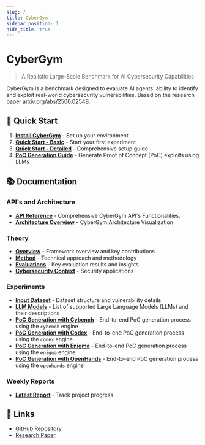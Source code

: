 ```yaml
---
slug: /
title: CyberGym
sidebar_position: 1
hide_title: true
---
```


# CyberGym

> A Realistic Large-Scale Benchmark for AI Cybersecurity Capabilities

CyberGym is a benchmark designed to evaluate AI agents' ability to identify and exploit real-world cybersecurity vulnerabilities. Based on the research paper [arxiv.org/abs/2506.02548](https://arxiv.org/abs/2506.02548).

## 🚀 Quick Start

1. **[Install CyberGym](/getting-started/installation)** - Set up your environment
2. **[Quick Start - Basic](/getting-started/quick-start/local_machine)** - Start your first experiment
3. **[Quick Start - Detailed](/getting-started/quick-start/local_machine2)** - Comprehensive setup guide
4. **[PoC Generation Guide](/getting-started/quick-start/poc_generation)** - Generate Proof of Concept (PoC) exploits using LLMs

## 📚 Documentation

### API's and Architecture
- **[API Reference](/theory/api)** - Comprehensive CyberGym API's Functionalities.
- **[Architecture Overview](/theory/architecture)** - CyberGym Architecture Visualization

### Theory
- **[Overview](/theory/overview)** - Framework overview and key contributions
- **[Method](/theory/cybergym-method)** - Technical approach and methodology
- **[Evaluations](/theory/evaluation-findings)** - Key evaluation results and insights
- **[Cybersecurity Context](/theory/cybersecurity-context)** - Security applications

### Experiments
- **[Input Dataset](/experiments/input-dataset)** - Dataset structure and vulnerability details
- **[LLM Models](/experiments/llm-models)** - List of supported Large Language Models (LLMs) and their descriptions
- **[PoC Generation with Cybench](/experiments/cybench)** - End-to-end PoC generation process using the `cybench` engine
- **[PoC Generation with Codex](/experiments/codex)** - End-to-end PoC generation process using the `codex` engine
- **[PoC Generation with Enigma](/experiments/enigma)** - End-to-end PoC generation process using the `enigma` engine
- **[PoC Generation with OpenHands](/experiments/openhands)** - End-to-end PoC generation process using the `openhands` engine

### Weekly Reports
- **[Latest Report](/weekly/week1-2025-10-03)** - Track project progress

## 🔗 Links

- [GitHub Repository](https://github.com/nearKim/cybergym-implementation)
- [Research Paper](https://arxiv.org/abs/2506.02548)